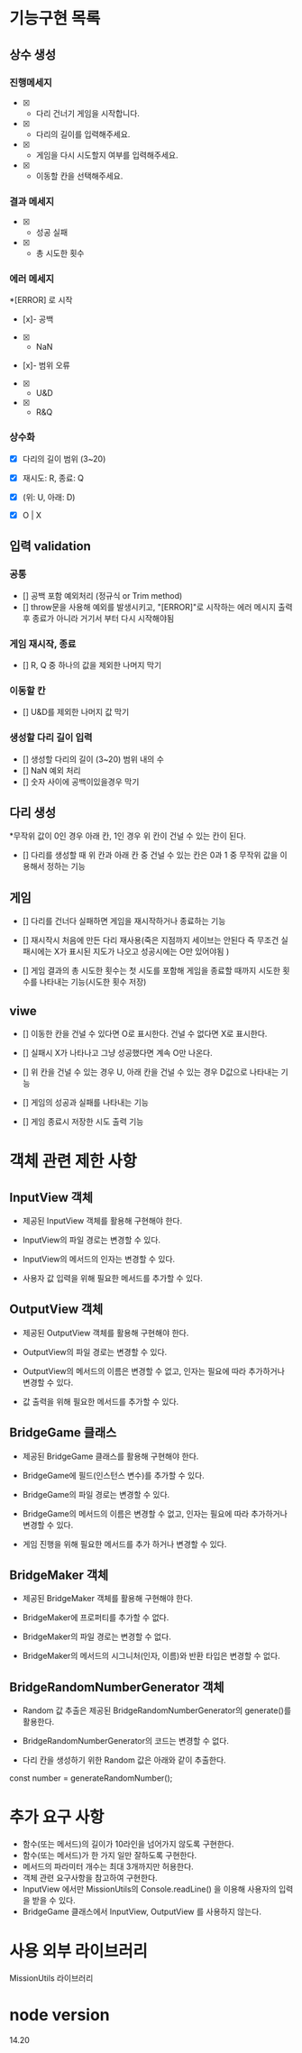# 기능구현 목록

## 상수 생성

### 진행메세지

- [x] - 다리 건너기 게임을 시작합니다.

- [x] - 다리의 길이를 입력해주세요.

- [x] - 게임을 다시 시도할지 여부를 입력해주세요.

- [x] - 이동할 칸을 선택해주세요.

### 결과 메세지

- [x] - 성공 실패

- [x] - 총 시도한 횟수

### 에러 메세지

\*[ERROR] 로 시작

- [x]- 공백

- [x] - NaN

- [x]- 범위 오류

- [x] - U&D

- [x] - R&Q

### 상수화

- [x] 다리의 길이 범위 (3~20)

- [x] 재시도: R, 종료: Q

- [x] (위: U, 아래: D)

- [x] O | X

## 입력 validation

### 공통

- [] 공백 포함 예외처리 (정규식 or Trim method)
- [] throw문을 사용해 예외를 발생시키고, "[ERROR]"로 시작하는 에러 메시지 출력후 종료가 아니라 거기서 부터 다시 시작해야됨

### 게임 재시작, 종료

- [] R, Q 중 하나의 값을 제외한 나머지 막기

### 이동할 칸

- [] U&D를 제외한 나머지 값 막기

### 생성할 다리 길이 입력

- [] 생성할 다리의 길이 (3~20) 범위 내의 수
- [] NaN 예외 처리
- [] 숫자 사이에 공백이있을경우 막기

## 다리 생성

\*무작위 값이 0인 경우 아래 칸, 1인 경우 위 칸이 건널 수 있는 칸이 된다.

- [] 다리를 생성할 때 위 칸과 아래 칸 중 건널 수 있는 칸은 0과 1 중 무작위 값을 이용해서 정하는 기능

## 게임

- [] 다리를 건너다 실패하면 게임을 재시작하거나 종료하는 기능
- [] 재시작시 처음에 만든 다리 재사용(죽은 지점까지 세이브는 안된다 즉 무조건 실패시에는 X가 표시된 지도가 나오고 성공시에는 O만 있어야됨 )

- [] 게임 결과의 총 시도한 횟수는 첫 시도를 포함해 게임을 종료할 때까지 시도한 횟수를 나타내는 기능(시도한 횟수 저장)

## viwe

- [] 이동한 칸을 건널 수 있다면 O로 표시한다. 건널 수 없다면 X로 표시한다.

- [] 실패시 X가 나타나고 그냥 성공했다면 계속 O만 나온다.

- [] 위 칸을 건널 수 있는 경우 U, 아래 칸을 건널 수 있는 경우 D값으로 나타내는 기능

- [] 게임의 성공과 실패를 나타내는 기능

- [] 게임 종료시 저장한 시도 출력 기능

# 객체 관련 제한 사항

## InputView 객체

- 제공된 InputView 객체를 활용해 구현해야 한다.

- InputView의 파일 경로는 변경할 수 있다.

- InputView의 메서드의 인자는 변경할 수 있다.

- 사용자 값 입력을 위해 필요한 메서드를 추가할 수 있다.

## OutputView 객체

- 제공된 OutputView 객체를 활용해 구현해야 한다.

- OutputView의 파일 경로는 변경할 수 있다.

- OutputView의 메서드의 이름은 변경할 수 없고, 인자는 필요에 따라
  추가하거나 변경할 수 있다.

- 값 출력을 위해 필요한 메서드를 추가할 수 있다.

## BridgeGame 클래스

- 제공된 BridgeGame 클래스를 활용해 구현해야 한다.

- BridgeGame에 필드(인스턴스 변수)를 추가할 수 있다.

- BridgeGame의 파일 경로는 변경할 수 있다.

- BridgeGame의 메서드의 이름은 변경할 수 없고, 인자는 필요에 따라 추가하거나 변경할 수 있다.

- 게임 진행을 위해 필요한 메서드를 추가 하거나 변경할 수 있다.

## BridgeMaker 객체

- 제공된 BridgeMaker 객체를 활용해 구현해야 한다.

- BridgeMaker에 프로퍼티를 추가할 수 없다.

- BridgeMaker의 파일 경로는 변경할 수 없다.

- BridgeMaker의 메서드의 시그니처(인자, 이름)와 반환 타입은 변경할 수 없다.

## BridgeRandomNumberGenerator 객체

- Random 값 추출은 제공된 BridgeRandomNumberGenerator의 generate()를 활용한다.

- BridgeRandomNumberGenerator의 코드는 변경할 수 없다.

- 다리 칸을 생성하기 위한 Random 값은 아래와 같이 추출한다.

const number = generateRandomNumber();

# 추가 요구 사항

- 함수(또는 메서드)의 길이가 10라인을 넘어가지 않도록 구현한다.
- 함수(또는 메서드)가 한 가지 일만 잘하도록 구현한다.
- 메서드의 파라미터 개수는 최대 3개까지만 허용한다.
- 객체 관련 요구사항을 참고하여 구현한다.
- InputView 에서만 MissionUtils의 Console.readLine() 을 이용해 사용자의 입력을 받을 수 있다.
- BridgeGame 클래스에서 InputView, OutputView 를 사용하지 않는다.

# 사용 외부 라이브러리

MissionUtils 라이브러리

# node version

14.20
